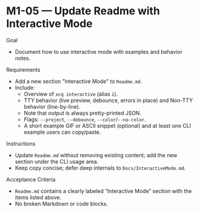 # M1-05 — Update Readme with Interactive Mode

Goal
- Document how to use interactive mode with examples and behavior notes.

Requirements
- Add a new section "Interactive Mode" to `Readme.md`.
- Include:
  - Overview of `xcq interactive` (alias `i`).
  - TTY behavior (live preview, debounce, errors in place) and Non-TTY behavior (line-by-line).
  - Note that output is always pretty-printed JSON.
  - Flags: `--project`, `--debounce`, `--color`/`--no-color`.
  - A short example GIF or ASCII snippet (optional) and at least one CLI example users can copy/paste.

Instructions
- Update `Readme.md` without removing existing content; add the new section under the CLI usage area.
- Keep copy concise; defer deep internals to `Docs/InteractiveMode.md`.

Acceptance Criteria
- `Readme.md` contains a clearly labeled “Interactive Mode” section with the items listed above.
- No broken Markdown or code blocks.

